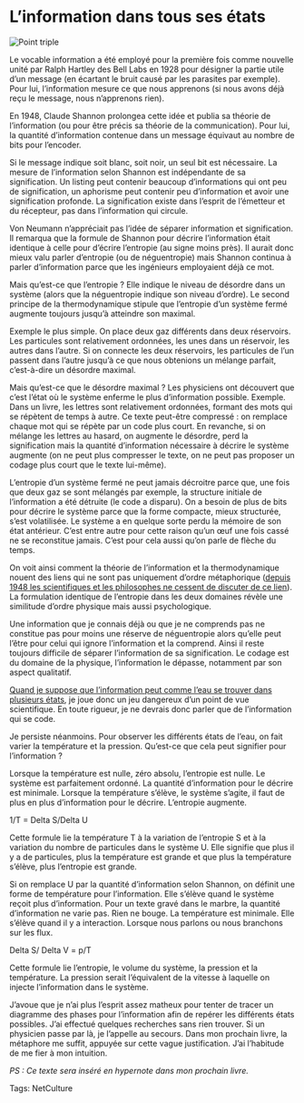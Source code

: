 # L’information dans tous ses états



![Point triple](http://blog.tcrouzet.comhttps://tcrouzet.com/images_tc/2009/09/ptrible.jpg)

Le vocable information a été employé pour la première fois comme nouvelle unité par Ralph Hartley des Bell Labs en 1928 pour désigner la partie utile d’un message (en écartant le bruit causé par les parasites par exemple). Pour lui, l’information mesure ce que nous apprenons (si nous avons déjà reçu le message, nous n’apprenons rien).<span id="more-11364"></span>

En 1948, Claude Shannon prolongea cette idée et publia sa théorie de l’information (ou pour être précis sa théorie de la communication). Pour lui, la quantité d’information contenue dans un message équivaut au nombre de bits pour l’encoder.

Si le message indique soit blanc, soit noir, un seul bit est nécessaire. La mesure de l’information selon Shannon est indépendante de sa signification. Un listing peut contenir beaucoup d’informations qui ont peu de signification, un aphorisme peut contenir peu d’information et avoir une signification profonde. La signification existe dans l’esprit de l’émetteur et du récepteur, pas dans l’information qui circule.

Von Neumann n’appréciait pas l’idée de séparer information et signification. Il remarqua que la formule de Shannon pour décrire l’information était identique à celle pour d’écrire l’entropie (au signe moins près). Il aurait donc mieux valu parler d’entropie (ou de néguentropie) mais Shannon continua à parler d’information parce que les ingénieurs employaient déjà ce mot.

Mais qu’est-ce que l’entropie ? Elle indique le niveau de désordre dans un système (alors que la néguentropie indique son niveau d’ordre). Le second principe de la thermodynamique stipule que l’entropie d’un système fermé augmente toujours jusqu’à atteindre son maximal.

Exemple le plus simple. On place deux gaz différents dans deux réservoirs. Les particules sont relativement ordonnées, les unes dans un réservoir, les autres dans l’autre. Si on connecte les deux réservoirs, les particules de l’un passent dans l’autre jusqu’à ce que nous obtenions un mélange parfait, c’est-à-dire un désordre maximal.

Mais qu’est-ce que le désordre maximal ? Les physiciens ont découvert que c’est l’état où le système enferme le plus d’information possible. Exemple. Dans un livre, les lettres sont relativement ordonnées, formant des mots qui se répètent de temps à autre. Ce texte peut-être compressé : on remplace chaque mot qui se répète par un code plus court. En revanche, si on mélange les lettres au hasard, on augmente le désordre, perd la signification mais la quantité d’information nécessaire à décrire le système augmente (on ne peut plus compresser le texte, on ne peut pas proposer un codage plus court que le texte lui-même).

L’entropie d’un système fermé ne peut jamais décroitre parce que, une fois que deux gaz se sont mélangés par exemple, la structure initiale de l’information a été détruite (le code a disparu). On a besoin de plus de bits pour décrire le système parce que la forme compacte, mieux structurée, s’est volatilisée. Le système a en quelque sorte perdu la mémoire de son état antérieur. C’est entre autre pour cette raison qu’un œuf une fois cassé ne se reconstitue jamais. C’est pour cela aussi qu’on parle de flèche du temps.

On voit ainsi comment la théorie de l’information et la thermodynamique nouent des liens qui ne sont pas uniquement d’ordre métaphorique ([depuis 1948 les scientifiques et les philosophes ne cessent de discuter de ce lien](http://www.mpiwg-berlin.mpg.de/staff/segal/thesis/thesehtm/chap5/ch5btxt.htm)). La formulation identique de l’entropie dans les deux domaines révèle une similitude d’ordre physique mais aussi psychologique.

Une information que je connais déjà ou que je ne comprends pas ne constitue pas pour moins une réserve de néguentropie alors qu’elle peut l’être pour celui qui ignore l’information et la comprend. Ainsi il reste toujours difficile de séparer l’information de sa signification. Le codage est du domaine de la physique, l’information le dépasse, notamment par son aspect qualitatif.

[Quand je suppose que l’information peut comme l’eau se trouver dans plusieurs états](http://blog.tcrouzet.com/2009/09/10/le-flux-troisieme-etat-de-linformation/), je joue donc un jeu dangereux d’un point de vue scientifique. En toute rigueur, je ne devrais donc parler que de l’information qui se code.

Je persiste néanmoins. Pour observer les différents états de l’eau, on fait varier la température et la pression. Qu’est-ce que cela peut signifier pour l’information ?

Lorsque la température est nulle, zéro absolu, l’entropie est nulle. Le système est parfaitement ordonné. La quantité d’information pour le décrire est minimale. Lorsque la température s’élève, le système s’agite, il faut de plus en plus d’information pour le décrire. L’entropie augmente.

1/T = Delta S/Delta U

Cette formule lie la température T à la variation de l’entropie S et à la variation du nombre de particules dans le système U. Elle signifie que plus il y a de particules, plus la température est grande et que plus la température s’élève, plus l’entropie est grande.

Si on remplace U par la quantité d’information selon Shannon, on définit une forme de température pour l’information. Elle s’élève quand le système reçoit plus d’information. Pour un texte gravé dans le marbre, la quantité d’information ne varie pas. Rien ne bouge. La température est minimale. Elle s’élève quand il y a interaction. Lorsque nous parlons ou nous branchons sur les flux.

Delta S/ Delta V = p/T

Cette formule lie l’entropie, le volume du système, la pression et la température. La pression serait l’équivalent de la vitesse à laquelle on injecte l’information dans le système.

J’avoue que je n’ai plus l’esprit assez matheux pour tenter de tracer un diagramme des phases pour l’information afin de repérer les différents états possibles. J’ai effectué quelques recherches sans rien trouver. Si un physicien passe par là, je l’appelle au secours. Dans mon prochain livre, la métaphore me suffit, appuyée sur cette vague justification. J’ai l’habitude de me fier à mon intuition.

*PS : Ce texte sera inséré en hypernote dans mon prochain livre.*

Tags: NetCulture